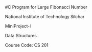 #C Program for Large Fibonacci Number

National Institute of Technology Silchar

MiniProject-I

Data Structures

Course Code: CS 201
